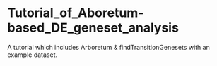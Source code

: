 # Tutorial_of_Aboretum-based_DE_geneset_analysis
A tutorial which includes Arboretum &amp; findTransitionGenesets with an example dataset.
